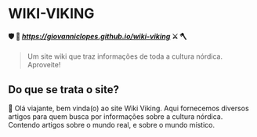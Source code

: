 # WIKI-VIKING
#### :shield: :bow_and_arrow: *_https://giovanniclopes.github.io/wiki-viking_* :crossed_swords: :axe:
> Um site wiki que traz informações de toda a cultura nórdica. Aproveite!

## Do que se trata o site?
 :speech_balloon: Olá viajante, bem vinda(o) ao site Wiki Viking. Aqui fornecemos diversos artigos para quem busca por informações sobre a cultura nórdica. Contendo artigos sobre o mundo real, e sobre o mundo místico.

